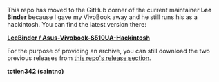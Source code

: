 This repo has moved to the GitHub corner of the current maintainer **Lee Binder** because I gave my VivoBook away and he still runs his as a hackintosh. You can find the latest version there:

**[LeeBinder / Asus-Vivobook-S510UA-Hackintosh](https://github.com/LeeBinder/Asus-Vivobook-S510UA-Hackintosh/)**

For the purpose of providing an archive, you can still download the two previous releases from [this repo's release section](https://github.com/tctien342/Asus-Vivobook-S510UA-Hackintosh/releases).

**tctien342 (saintno)**